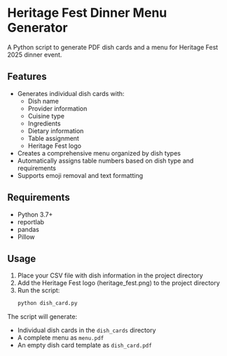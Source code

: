 # Heritage Fest Dinner Menu Generator

A Python script to generate PDF dish cards and a menu for Heritage Fest 2025 dinner event.

## Features

- Generates individual dish cards with:
  - Dish name
  - Provider information
  - Cuisine type
  - Ingredients
  - Dietary information
  - Table assignment
  - Heritage Fest logo
- Creates a comprehensive menu organized by dish types
- Automatically assigns table numbers based on dish type and requirements
- Supports emoji removal and text formatting

## Requirements

- Python 3.7+
- reportlab
- pandas
- Pillow

## Usage

1. Place your CSV file with dish information in the project directory
2. Add the Heritage Fest logo (heritage_fest.png) to the project directory
3. Run the script:
   ```bash
   python dish_card.py
   ```

The script will generate:
- Individual dish cards in the `dish_cards` directory
- A complete menu as `menu.pdf`
- An empty dish card template as `dish_card.pdf` 